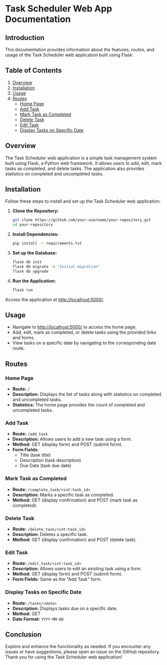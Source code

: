 # Task Scheduler Web App Documentation

## Introduction

This documentation provides information about the features, routes, and usage of the Task Scheduler web application built using Flask.

## Table of Contents

1. [Overview](#overview)
2. [Installation](#installation)
3. [Usage](#usage)
4. [Routes](#routes)
   - [Home Page](#home-page)
   - [Add Task](#add-task)
   - [Mark Task as Completed](#mark-task-as-completed)
   - [Delete Task](#delete-task)
   - [Edit Task](#edit-task)
   - [Display Tasks on Specific Date](#display-tasks-on-specific-date)

## Overview

The Task Scheduler web application is a simple task management system built using Flask, a Python web framework. It allows users to add, edit, mark tasks as completed, and delete tasks. The application also provides statistics on completed and uncompleted tasks.

## Installation

Follow these steps to install and set up the Task Scheduler web application:

1. **Clone the Repository:**

   ```bash
   git clone https://github.com/your-username/your-repository.git
   cd your-repository
   ```

2. **Install Dependencies:**

   ```bash
   pip install -r requirements.txt
   ```

3. **Set up the Database:**

   ```bash
   flask db init
   flask db migrate -m "Initial migration"
   flask db upgrade
   ```

4. **Run the Application:**
   ```bash
   flask run
   ```

Access the application at [http://localhost:5000/](http://localhost:5000/).

## Usage

- Navigate to [http://localhost:5000/](http://localhost:5000/) to access the home page.
- Add, edit, mark as completed, or delete tasks using the provided links and forms.
- View tasks on a specific date by navigating to the corresponding date route.

## Routes

### Home Page

- **Route:** `/`
- **Description:** Displays the list of tasks along with statistics on completed and uncompleted tasks.
- **Statistics:** The home page provides the count of completed and uncompleted tasks.

### Add Task

- **Route:** `/add_task`
- **Description:** Allows users to add a new task using a form.
- **Method:** GET (display form) and POST (submit form).
- **Form Fields:**
  - Title (task title)
  - Description (task description)
  - Due Date (task due date)

### Mark Task as Completed

- **Route:** `/complete_task/<int:task_id>`
- **Description:** Marks a specific task as completed.
- **Method:** GET (display confirmation) and POST (mark task as completed).

### Delete Task

- **Route:** `/delete_task/<int:task_id>`
- **Description:** Deletes a specific task.
- **Method:** GET (display confirmation) and POST (delete task).

### Edit Task

- **Route:** `/edit_task/<int:task_id>`
- **Description:** Allows users to edit an existing task using a form.
- **Method:** GET (display form) and POST (submit form).
- **Form Fields:** Same as the "Add Task" form.

### Display Tasks on Specific Date

- **Route:** `/tasks/<date>`
- **Description:** Displays tasks due on a specific date.
- **Method:** GET
- **Date Format:** `YYYY-MM-DD`

## Conclusion

Explore and enhance the functionality as needed. If you encounter any issues or have suggestions, please open an issue on the GitHub repository. Thank you for using the Task Scheduler web application!
